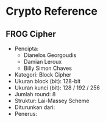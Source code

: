 # Crypto Reference

## FROG Cipher

* Pencipta:
    - Dianelos Georgoudis
    - Damian Leroux
    - Billy Simon Chaves
* Kategori: Block Cipher
* Ukuran block (bit): 128-bit
* Ukuran kunci (bit): 128 / 192 / 256
* Jumlah round: 8
* Struktur: Lai-Massey Scheme
* Diturunkan dari: 
* Penerus: 